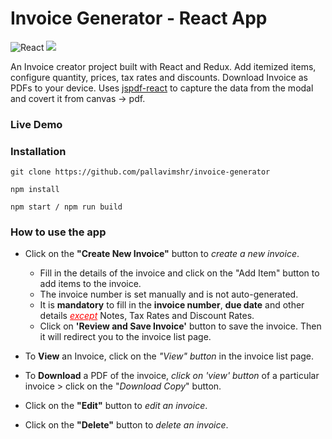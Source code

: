 # Invoice Generator - React App
![React](https://img.shields.io/badge/react-%2320232a.svg?style=for-the-badge&logo=react&logoColor=%2361DAFB) 
![](https://img.shields.io/badge/bootstrap-%23563D7C.svg?style=for-the-badge&logo=bootstrap&logoColor=white)

An Invoice creator project built with React and Redux. Add itemized items, configure quantity, prices, tax rates and discounts. Download Invoice as PDFs to your device. Uses [jspdf-react](https://www.npmjs.com/package/jspdf-react) to capture the data from the modal and covert it from canvas -> pdf.

### Live Demo


### Installation

```
git clone https://github.com/pallavimshr/invoice-generator

npm install

npm start / npm run build
```

### How to use the app
- Click on the **"Create New Invoice"** button to *create a new invoice*.
    - Fill in the details of the invoice and click on the "Add Item" button to add items to the invoice.
    - The invoice number is set manually and is not auto-generated.
    - It is **mandatory** to fill in the **invoice number**, **due date** and other details <font color='red'><u>*except*</u></font> Notes, Tax Rates and Discount Rates.
    - Click on **'Review and Save Invoice'** button to save the invoice. Then it will redirect you to the invoice list page.

- To **View** an Invoice, click on the *"View" button* in the invoice list page.
- To **Download** a PDF of the invoice, *click on 'view' button* of a particular invoice > click on the "*Download Copy*" button.
- Click on the **"Edit"** button to *edit an invoice*.
- Click on the **"Delete"** button to *delete an invoice*.

